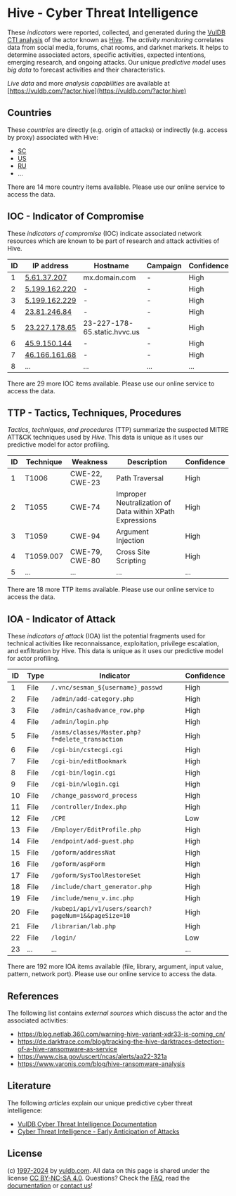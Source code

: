 # Hive - Cyber Threat Intelligence

These _indicators_ were reported, collected, and generated during the [VulDB CTI analysis](https://vuldb.com/?kb.cti) of the actor known as [Hive](https://vuldb.com/?actor.hive). The _activity monitoring_ correlates data from social media, forums, chat rooms, and darknet markets. It helps to determine associated actors, specific activities, expected intentions, emerging research, and ongoing attacks. Our unique _predictive model_ uses _big data_ to forecast activities and their characteristics.

_Live data_ and more _analysis capabilities_ are available at [https://vuldb.com/?actor.hive](https://vuldb.com/?actor.hive)

## Countries

These _countries_ are directly (e.g. origin of attacks) or indirectly (e.g. access by proxy) associated with Hive:

* [SC](https://vuldb.com/?country.sc)
* [US](https://vuldb.com/?country.us)
* [RU](https://vuldb.com/?country.ru)
* ...

There are 14 more country items available. Please use our online service to access the data.

## IOC - Indicator of Compromise

These _indicators of compromise_ (IOC) indicate associated network resources which are known to be part of research and attack activities of Hive.

ID | IP address | Hostname | Campaign | Confidence
-- | ---------- | -------- | -------- | ----------
1 | [5.61.37.207](https://vuldb.com/?ip.5.61.37.207) | mx.domain.com | - | High
2 | [5.199.162.220](https://vuldb.com/?ip.5.199.162.220) | - | - | High
3 | [5.199.162.229](https://vuldb.com/?ip.5.199.162.229) | - | - | High
4 | [23.81.246.84](https://vuldb.com/?ip.23.81.246.84) | - | - | High
5 | [23.227.178.65](https://vuldb.com/?ip.23.227.178.65) | 23-227-178-65.static.hvvc.us | - | High
6 | [45.9.150.144](https://vuldb.com/?ip.45.9.150.144) | - | - | High
7 | [46.166.161.68](https://vuldb.com/?ip.46.166.161.68) | - | - | High
8 | ... | ... | ... | ...

There are 29 more IOC items available. Please use our online service to access the data.

## TTP - Tactics, Techniques, Procedures

_Tactics, techniques, and procedures_ (TTP) summarize the suspected MITRE ATT&CK techniques used by _Hive_. This data is unique as it uses our predictive model for actor profiling.

ID | Technique | Weakness | Description | Confidence
-- | --------- | -------- | ----------- | ----------
1 | T1006 | CWE-22, CWE-23 | Path Traversal | High
2 | T1055 | CWE-74 | Improper Neutralization of Data within XPath Expressions | High
3 | T1059 | CWE-94 | Argument Injection | High
4 | T1059.007 | CWE-79, CWE-80 | Cross Site Scripting | High
5 | ... | ... | ... | ...

There are 18 more TTP items available. Please use our online service to access the data.

## IOA - Indicator of Attack

These _indicators of attack_ (IOA) list the potential fragments used for technical activities like reconnaissance, exploitation, privilege escalation, and exfiltration by Hive. This data is unique as it uses our predictive model for actor profiling.

ID | Type | Indicator | Confidence
-- | ---- | --------- | ----------
1 | File | `/.vnc/sesman_${username}_passwd` | High
2 | File | `/admin/add-category.php` | High
3 | File | `/admin/cashadvance_row.php` | High
4 | File | `/admin/login.php` | High
5 | File | `/asms/classes/Master.php?f=delete_transaction` | High
6 | File | `/cgi-bin/cstecgi.cgi` | High
7 | File | `/cgi-bin/editBookmark` | High
8 | File | `/cgi-bin/login.cgi` | High
9 | File | `/cgi-bin/wlogin.cgi` | High
10 | File | `/change_password_process` | High
11 | File | `/controller/Index.php` | High
12 | File | `/CPE` | Low
13 | File | `/Employer/EditProfile.php` | High
14 | File | `/endpoint/add-guest.php` | High
15 | File | `/goform/addressNat` | High
16 | File | `/goform/aspForm` | High
17 | File | `/goform/SysToolRestoreSet` | High
18 | File | `/include/chart_generator.php` | High
19 | File | `/include/menu_v.inc.php` | High
20 | File | `/kubepi/api/v1/users/search?pageNum=1&&pageSize=10` | High
21 | File | `/librarian/lab.php` | High
22 | File | `/login/` | Low
23 | ... | ... | ...

There are 192 more IOA items available (file, library, argument, input value, pattern, network port). Please use our online service to access the data.

## References

The following list contains _external sources_ which discuss the actor and the associated activities:

* https://blog.netlab.360.com/warning-hive-variant-xdr33-is-coming_cn/
* https://de.darktrace.com/blog/tracking-the-hive-darktraces-detection-of-a-hive-ransomware-as-service
* https://www.cisa.gov/uscert/ncas/alerts/aa22-321a
* https://www.varonis.com/blog/hive-ransomware-analysis

## Literature

The following _articles_ explain our unique predictive cyber threat intelligence:

* [VulDB Cyber Threat Intelligence Documentation](https://vuldb.com/?kb.cti)
* [Cyber Threat Intelligence - Early Anticipation of Attacks](https://www.scip.ch/en/?labs.20201022)

## License

(c) [1997-2024](https://vuldb.com/?kb.changelog) by [vuldb.com](https://vuldb.com/?kb.about). All data on this page is shared under the license [CC BY-NC-SA 4.0](https://creativecommons.org/licenses/by-nc-sa/4.0/). Questions? Check the [FAQ](https://vuldb.com/?kb.faq), read the [documentation](https://vuldb.com/?kb) or [contact us](https://vuldb.com/?contact)!
